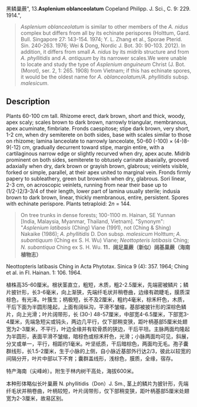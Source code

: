黑鳞巢蕨",
13.**Asplenium oblanceolatum** Copeland Philipp. J. Sci., C. 9: 229. 1914.",

> *Asplenium oblanceolatum* is similar to other members of the *A. nidus* complex but differs from all by its echinate perispores (Holttum, Gard. Bull. Singapore 27: 143-154. 1974; Y. L. Zhang et al., Sporae Pterid. Sin. 240-263. 1976; Wei &amp; Dong, Nordic J. Bot. 30: 90-103. 2012). In addition, it differs from small *A. nidus* by its midrib structure and from *A. phyllitidis* and *A. antiquum* by its narrower scales.We were unable to locate and study the type of *Asplenium anguineum* Christ (J. Bot. (Morot), ser. 2, 1: 265. 1908) from Vietnam; if this has echinate spores, it would be the oldest name for *A. oblanceolatum/A. phyllitidis* subsp. *malesicum*.

## Description
Plants 60-100 cm tall. Rhizome erect, dark brown, short and thick, woody, apex scaly; scales brown to dark brown, narrowly triangular, membranous, apex acuminate, fimbriate. Fronds caespitose; stipe dark brown, very short, 1-2 cm, when dry semiterete on both sides, base with scales similar to those on rhizome; lamina lanceolate to narrowly lanceolate, 50-60 (-100) × (4-)8-9(-12) cm, gradually decurrent toward stipe, margin entire, with a cartilaginous narrow edge or slightly recurved when dry, apex acute. Midrib prominent on both sides, semiterete to obtusely carinate abaxially, grooved adaxially when dry, dark brown or grayish brown, glabrous; veinlets visible, forked or simple, parallel, at their apex united to marginal vein. Fronds firmly papery to subleathery, green but brownish when dry, glabrous. Sori linear, 2-3 cm, on acroscopic veinlets, running from near their base up to (1/2-)2/3-3/4 of their length, lower part of lamina usually sterile; indusia brown to dark brown, linear, thickly membranous, entire, persistent. Spores with echinate perispore. Plants tetraploid: 2*n* = 144.

> On tree trunks in dense forests; 100-1100 m. Hainan, SE Yunnan [India, Malaysia, Myanmar, Thailand, Vietnam].
  "Synonym": "*Asplenium latibasis* (Ching) Viane (1991), not (Ching &amp; Shing) Nakaike (1986); *A. phyllitidis* D. Don subsp. *malesicum* Holttum; *A. subantiquum* (Ching ex S. H. Wu) Viane; *Neottopteris latibasis* Ching; *N. subantiqua* Ching ex S. H. Wu.
**11．阔足巢蕨（新似）阔基巢蕨（海南植物志）**

Neottopteris latibasis Ching in Acta Phytotax. Sinica 9 (4): 357. 1964; Ching et al. in Fl. Hainan. 1: 106. 1964.

植株高35-60厘米。根状茎直立，粗短，木质，粗2-2.5厘米，先端密被鳞片；鳞片披针形，长3-6毫米，向上渐狭，先端纤毛状并稍卷曲，边缘有疏睫毛，膜质深棕色，有光泽。叶簇生；柄极短，长不及2厘米，粗约4毫米，棕禾秆色，木质，干后下面为半圆形隆起，上面有阔纵沟，平滑不皱缩，基部被披针形的深棕色鳞片，向上光滑；叶片阔带形，长 (30-) 48-57厘米，中部宽4-6.5厘米，下部宽3-4厘米，先端急短尖或钝头，两边几平行，仅下部稍变狭，距叶柄基部5厘米处翅宽为2-3厘米，不平行，叶边全缘并有软骨质的狭边，干后平坦。主脉两面均隆起为半圆形，表面平滑不皱缩，暗棕色或棕禾秆色，光滑；小脉两面均可见，斜展，分叉或单一，平行，相距约1毫米。叶坚纸质，干后暗棕色，两面均无毛。孢子囊群线形，长1.5-2厘米，生于小脉的上侧，自小脉近基部外行达2/3，彼此以较宽的间隔分开，叶片中部以下不育；囊群盖线形，浅棕色，膜质，全缘，宿存。

特产海南（尖峰岭）。附生于林内树干高处，海拔600米。

本种形体略似长叶巢蕨 N. phyllitidis（Don）J. Sm., 茎上的鳞片为披针形，先端纤毛状并稍卷曲，叶柄较短，叶片阔带形，仅下部稍变狭，距叶柄基部5厘米处翅宽为2-3厘米，故易区别。
